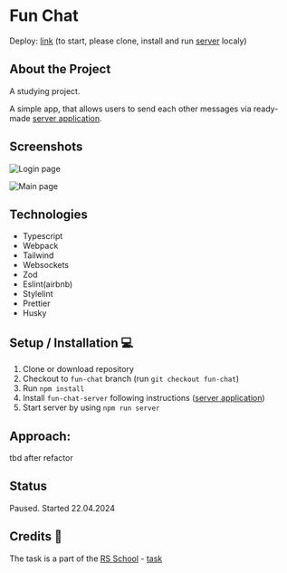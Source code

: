 # Fun Chat

Deploy: [link](https://mideli37-fun-chat.netlify.app/) (to start, please clone, install and run [server](https://github.com/rolling-scopes-school/fun-chat-server/tree/main) localy)

## About the Project
A studying project.

A simple app, that allows users to send each other messages via ready-made [server application](https://github.com/rolling-scopes-school/fun-chat-server/tree/main).

## Screenshots 

![Login page](https://github.com/user-attachments/assets/14611e26-a276-4d0e-988d-ec88a26de000)

![Main page](https://github.com/user-attachments/assets/10ad8d41-6957-44ae-9618-f24bdf7995b5)


## Technologies 

- Typescript
- Webpack
- Tailwind
- Websockets
- Zod
- Eslint(airbnb)
- Stylelint
- Prettier
- Husky

## Setup / Installation 💻

1. Clone or download repository
2. Checkout to `fun-chat` branch (run `git checkout fun-chat`)
3. Run `npm install`
4. Install `fun-chat-server` following instructions ([server application](https://github.com/rolling-scopes-school/fun-chat-server/tree/main))
5. Start server by using `npm run server`

## Approach:

tbd after refactor

## Status

Paused. Started 22.04.2024

## Credits 📝

The task is a part of the [RS School](https://rs.school/) - [task](https://github.com/rolling-scopes-school/tasks/blob/master/stage2/tasks/fun-chat/README.md)
